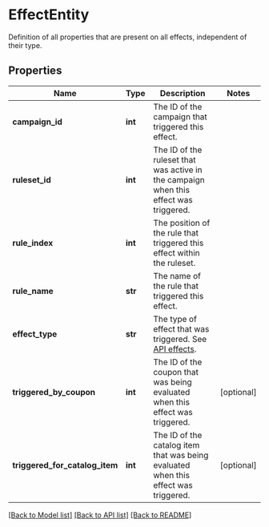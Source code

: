 # EffectEntity

Definition of all properties that are present on all effects, independent of their type.
## Properties
Name | Type | Description | Notes
------------ | ------------- | ------------- | -------------
**campaign_id** | **int** | The ID of the campaign that triggered this effect. | 
**ruleset_id** | **int** | The ID of the ruleset that was active in the campaign when this effect was triggered. | 
**rule_index** | **int** | The position of the rule that triggered this effect within the ruleset. | 
**rule_name** | **str** | The name of the rule that triggered this effect. | 
**effect_type** | **str** | The type of effect that was triggered. See [API effects](https://docs.talon.one/docs/dev/integration-api/api-effects). | 
**triggered_by_coupon** | **int** | The ID of the coupon that was being evaluated when this effect was triggered. | [optional] 
**triggered_for_catalog_item** | **int** | The ID of the catalog item that was being evaluated when this effect was triggered. | [optional] 

[[Back to Model list]](../README.md#documentation-for-models) [[Back to API list]](../README.md#documentation-for-api-endpoints) [[Back to README]](../README.md)


